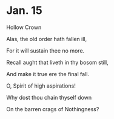 # Jan. 15

Hollow Crown



Alas, the old order hath fallen ill,

For it will sustain thee no more.

Recall aught that liveth in thy bosom still,

And make it true ere the final fall.



O, Spirit of high aspirations!

Why dost thou chain thyself down

On the barren crags of Nothingness?
